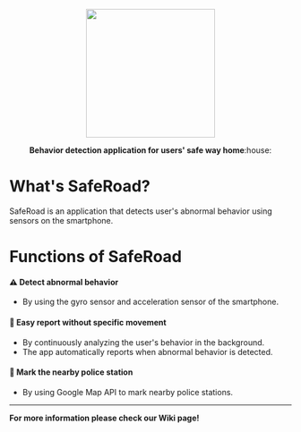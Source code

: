 <p align="center">
<img src="https://user-images.githubusercontent.com/51373392/145774748-eafacb87-17f4-4a86-a2e2-40ad5b76429d.png" height="230px">
</p>
<p align="center">
<b>Behavior detection application for users' safe way home</b>:house:
</p>

# What's SafeRoad?
SafeRoad is an application that detects user's abnormal behavior using sensors on the smartphone.  


# Functions of SafeRoad
#### ⚠️ Detect abnormal behavior
  - By using the gyro sensor and acceleration sensor of the smartphone.  


#### 👮 Easy report without specific movement
  - By continuously analyzing the user's behavior in the background.
  - The app automatically reports when abnormal behavior is detected.  


#### 📍 Mark the nearby police station
  - By using Google Map API to mark nearby police stations.   
 
 ***  
 
 **For more information please check our Wiki page!**
